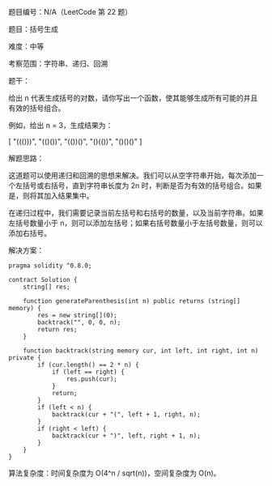 题目编号：N/A（LeetCode 第 22 题）

题目：括号生成

难度：中等

考察范围：字符串、递归、回溯

题干：

给出 n 代表生成括号的对数，请你写出一个函数，使其能够生成所有可能的并且有效的括号组合。

例如，给出 n = 3，生成结果为：

[
  "((()))",
  "(()())",
  "(())()",
  "()(())",
  "()()()"
]

解题思路：

这道题可以使用递归和回溯的思想来解决。我们可以从空字符串开始，每次添加一个左括号或右括号，直到字符串长度为 2n 时，判断是否为有效的括号组合。如果是，则将其加入结果集中。

在递归过程中，我们需要记录当前左括号和右括号的数量，以及当前字符串。如果左括号数量小于 n，则可以添加左括号；如果右括号数量小于左括号数量，则可以添加右括号。

解决方案：

```solidity
pragma solidity ^0.8.0;

contract Solution {
    string[] res;

    function generateParenthesis(int n) public returns (string[] memory) {
        res = new string[](0);
        backtrack("", 0, 0, n);
        return res;
    }

    function backtrack(string memory cur, int left, int right, int n) private {
        if (cur.length() == 2 * n) {
            if (left == right) {
                res.push(cur);
            }
            return;
        }
        if (left < n) {
            backtrack(cur + "(", left + 1, right, n);
        }
        if (right < left) {
            backtrack(cur + ")", left, right + 1, n);
        }
    }
}
```

算法复杂度：时间复杂度为 O(4^n / sqrt(n))，空间复杂度为 O(n)。